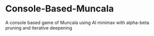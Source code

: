 # Console-Based-Muncala
A console based game of Muncala using AI minimax with alpha-beta pruning and iterative deepening
